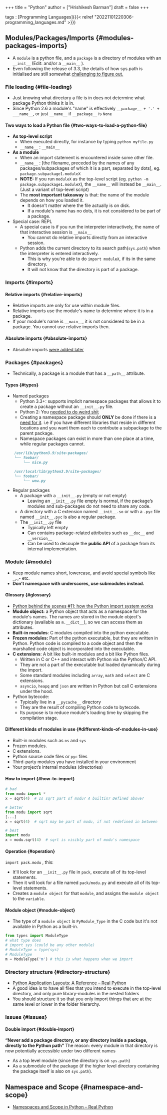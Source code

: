 +++
title = "Python"
author = ["Hrishikesh Barman"]
draft = false
+++

tags
: [Programming Languages]({{< relref "20221101220306-programming_languages.md" >}})


## Modules/Packages/Imports {#modules-packages-imports}

-   A `module` is a python file, and a `package` is a directory of modules with an `__init__` (Edit: and/or a `__main__` ).
-   Even following the release of 3.3, the details of how sys.path is initialised are still somewhat [challenging to figure out.](https://python-notes.curiousefficiency.org/en/latest/python_concepts/import_traps.html)


### File loading {#file-loading}

-   Just knowing what directory a file is in does not determine what package Python thinks it is in.
-   Since Python 2.6 a module's "name" is effectively `__package__ + '.' + ___name__`, or just `__name__` if `__package__` is `None`


#### Two ways to load a Python file {#two-ways-to-load-a-python-file}

-   **As top-level script**
    -   When executed directly, for instance by typing `python myfile.py`
    -   `__name__` : `__main__`
-   **As a module**
    -   When an import statement is encountered inside some other file.
    -   `__name__` : [the filename, preceded by the names of any packages/subpackages of which it is a part, separated by dots], eg. `package.subpackage1.moduleX`
    -   **NOTE:** If you run `moduleX` as the top-level script (eg. `python -m package.subpackage1.moduleX`), the `__name__` will instead be `__main__`. (Just a variant of top-level script)
    -   The **most important takeaway** is that: the name of the module depends on how you loaded it.
        -   It doesn't matter where the file actually is on disk.
        -   If a module's name has no dots, it is not considered to be part of a package.
-   Special case: REPL
    -   A special case is if you run the interpreter interactively, the name of that interactive session is `__main__`
        -   You cannot do relative imports directly from an interactive session.
    -   Python adds the current directory to its search path(`sys.path`) when the interpreter is entered interactively.
        -   This is why you're able to do `import moduleX`, if its in the same directory.
        -   It will not know that the directory is part of a package.


### Imports {#imports}


#### Relative imports {#relative-imports}

-   Relative imports are only for use within module files.
-   Relative imports use the module's name to determine where it is in a package.
-   If your module's name is `__main__`, it is not considered to be in a package. You cannot use relative imports then.


#### Absolute imports {#absolute-imports}

-   Absolute imports [were added later](https://peps.python.org/pep-0328/)


### Packages {#packages}

-   Technically, a package is a module that has a `__path__` attribute.


#### Types {#types}

-   Named packages
    -   Python 3.3+: supports implicit namespace packages that allows it to create a package without an `__init__.py` file.
    -   Python 2: You [needed to do weird shit](https://packaging.python.org/en/latest/guides/packaging-namespace-packages/)
    -   Creating a namespace package should **ONLY** be done if there is a [need for it](https://stackoverflow.com/questions/37139786/is-init-py-not-required-for-packages-in-python-3-3). i.e  if you have different libraries that reside in different locations and you want them each to contribute a subpackage to the parent package.
    -   Namespace packages can exist in more than one place at a time, while regular packages cannot.

<!--listend-->

```markdown
    /usr/lib/python3.9/site-packages/
    └── foobar/
        └── nice.py

    /usr/local/lib/python3.9/site-packages/
    └── foobar/
        └── wow.py
```

-   Regular packages
    -   A package with a `__init__.py` (empty or not empty)
        -   Leaving an `__init__.py` file empty is normal, if the package’s modules and sub-packages do not need to share any code.
    -   A directory with a C extension named `__init__.so` or with a `.pyc` file named `__init__.pyc` is also a regular package.
    -   The `__init__.py` file
        -   Typically left empty
        -   Can contains package-related attributes such as `__doc__` and `__version__`
        -   Can be used to decouple the **public API** of a package from its internal implementation.


### Module {#module}

-   Keep module names short, lowercase, and avoid special symbols like `_`,.,- etc.
-   **Don’t namespace with underscores, use submodules instead.**


#### Glossary {#glossary}

-   [Python behind the scenes #11: how the Python import system works](https://tenthousandmeters.com/blog/python-behind-the-scenes-11-how-the-python-import-system-works/)
-   **Module object:** a Python object that acts as a namespace for the module's names. The names are stored in the module object's dictionary (available as `m.__dict__`), so we can access them as attributes.
-   **Built-in modules**: C modules compiled into the python executable.
-   **Frozen modules:** Part of the python executable, but they are written in Python. Python code is compiled to a code object and then the marshalled code object is incorporated into the executable.
-   **C extensions**: A bit like built-in modules and a bit like Python files.
    -   Written in C or C++ and interact with Python via the Python/C API.
    -   They are not a part of the executable but loaded dynamically during the import.
    -   Some standard modules including `array`, `math` and `select` are C extensions.
    -   `asyncio`, `heapq` and `json` are written in Python but call C extensions under the hood.
-   Python bytecode:
    -   Typically live in a `__pycache__` directory
    -   They are the result of compiling Python code to bytecode.
    -   Its purpose is to reduce module's loading time by skipping the compilation stage.


#### Different kinds of modules in use {#different-kinds-of-modules-in-use}

-   Built-in modules such as `os` and `sys`
-   Frozen modules.
-   C extensions.
-   Python source code files or `pyc` files
-   Third-party modules you have installed in your environment
-   Your project’s internal modules (directories)


#### How to import {#how-to-import}

```python
# bad
from modu import *
x = sqrt(4)  # Is sqrt part of modu? A builtin? Defined above?

# better
from modu import sqrt
[...]
x = sqrt(4)  # sqrt may be part of modu, if not redefined in between

# best
import modu
x = modu.sqrt(4)  # sqrt is visibly part of modu's namespace
```


#### Operation {#operation}

`import pack.modu` , this:

-   It'll look for an `__init__.py` file in `pack`, execute all of its top-level statements.
-   Then it will look for a file named `pack/modu.py` and execute all of its top-level statements.
-   Creates a `module object` for that `module`, and assigns the `module object` to the `variable`.


#### Module object {#module-object}

-   The type of a `module object` is `PyModule_Type` in the C code but it's not available in Python as a built-in.

<!--listend-->

```python
from types import ModuleType
# what type does
# import sys (could be any other module)
# ModuleType = type(sys)
# ModuleType
m = ModuleType('m') # this is what happens when we import
```


### Directory structure {#directory-structure}

-   [Python Application Layouts: A Reference – Real Python](https://realpython.com/python-application-layouts/)
-   A good idea is to have all files that you intend to execute in the top-level directory, and only pure library-modules in the nested folders
-   You should structure it so that you only import things that are at the same level or lower in the folder hierarchy.


### Issues {#issues}


#### Double import {#double-import}

**“Never add a package directory, or any directory inside a package, directly to the Python path”**
The reason: every module in that directory is now potentially accessible under two different names

-   As a top level module (since the directory is on `sys.path`)
-   As a submodule of the package (if the higher level directory containing the package itself is also on `sys.path`).


## Namespace and Scope {#namespace-and-scope}

-   [Namespaces and Scope in Python – Real Python](https://realpython.com/python-namespaces-scope/)
